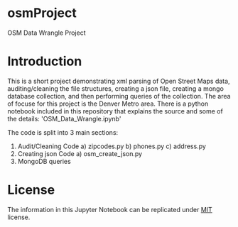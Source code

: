# osmProject
OSM Data Wrangle Project

# Introduction

This is a short project demonstrating xml parsing of Open Street Maps data, auditing/cleaning the file structures, creating a json file, creating a mongo database collection, and then performing queries of the collection.  The area of focuse for this project is the Denver Metro area.  There is a python notebook included in this repository that explains the source and some of the details: 'OSM_Data_Wrangle.ipynb' 

The code is split into 3 main sections:
1) Audit/Cleaning Code
  a) zipcodes.py
  b) phones.py
  c) address.py
2) Creating json Code
  a) osm_create_json.py
3) MongoDB queries

# License

The information in this Jupyter Notebook can be replicated under [MIT](https://choosealicense.com/licenses/mit/) license.
